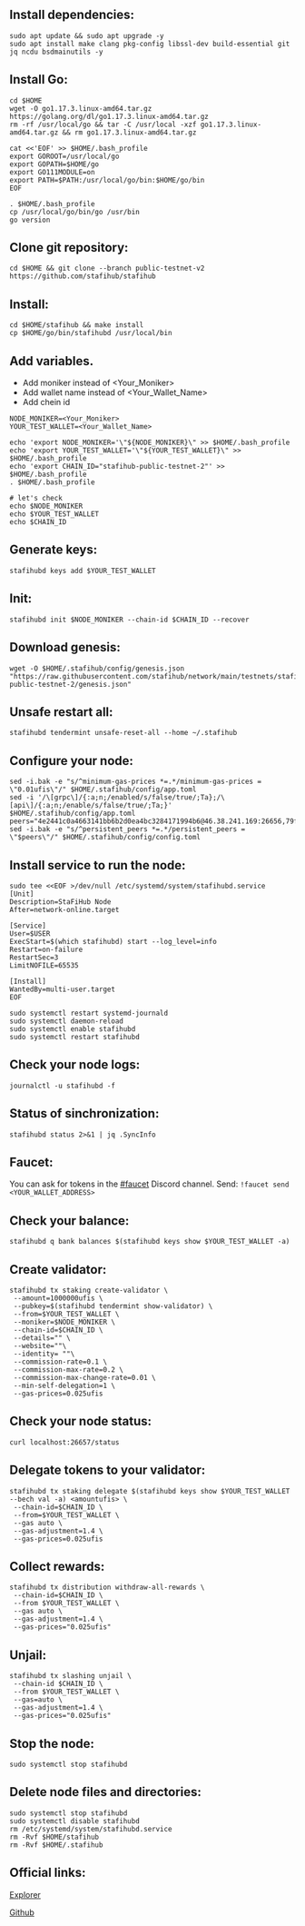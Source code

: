 ## Install dependencies:
```
sudo apt update && sudo apt upgrade -y
sudo apt install make clang pkg-config libssl-dev build-essential git jq ncdu bsdmainutils -y
```
## Install Go:
```
cd $HOME
wget -O go1.17.3.linux-amd64.tar.gz https://golang.org/dl/go1.17.3.linux-amd64.tar.gz
rm -rf /usr/local/go && tar -C /usr/local -xzf go1.17.3.linux-amd64.tar.gz && rm go1.17.3.linux-amd64.tar.gz

cat <<'EOF' >> $HOME/.bash_profile
export GOROOT=/usr/local/go
export GOPATH=$HOME/go
export GO111MODULE=on
export PATH=$PATH:/usr/local/go/bin:$HOME/go/bin
EOF

. $HOME/.bash_profile
cp /usr/local/go/bin/go /usr/bin
go version
```
## Clone git repository:
```
cd $HOME && git clone --branch public-testnet-v2 https://github.com/stafihub/stafihub
```
## Install:
```
cd $HOME/stafihub && make install
cp $HOME/go/bin/stafihubd /usr/local/bin
```
## Add variables.
- Add moniker instead of <Your_Moniker>
- Add wallet name instead of <Your_Wallet_Name>
- Add chein id
```
NODE_MONIKER=<Your_Moniker>
YOUR_TEST_WALLET=<Your_Wallet_Name>

echo 'export NODE_MONIKER='\"${NODE_MONIKER}\" >> $HOME/.bash_profile
echo 'export YOUR_TEST_WALLET='\"${YOUR_TEST_WALLET}\" >> $HOME/.bash_profile
echo 'export CHAIN_ID="stafihub-public-testnet-2"' >> $HOME/.bash_profile
. $HOME/.bash_profile

# let's check
echo $NODE_MONIKER
echo $YOUR_TEST_WALLET
echo $CHAIN_ID
```
## Generate keys:
```
stafihubd keys add $YOUR_TEST_WALLET
```
## Init:
```
stafihubd init $NODE_MONIKER --chain-id $CHAIN_ID --recover
```
## Download genesis:
```
wget -O $HOME/.stafihub/config/genesis.json "https://raw.githubusercontent.com/stafihub/network/main/testnets/stafihub-public-testnet-2/genesis.json"
```
## Unsafe restart all:
```
stafihubd tendermint unsafe-reset-all --home ~/.stafihub
```
## Configure your node:
```
sed -i.bak -e "s/^minimum-gas-prices *=.*/minimum-gas-prices = \"0.01ufis\"/" $HOME/.stafihub/config/app.toml
sed -i '/\[grpc\]/{:a;n;/enabled/s/false/true/;Ta};/\[api\]/{:a;n;/enable/s/false/true/;Ta;}' $HOME/.stafihub/config/app.toml
peers="4e2441c0a4663141bb6b2d0ea4bc3284171994b6@46.38.241.169:26656,79ffbd983ab6d47c270444f517edd37049ae4937@23.88.114.52:26656"
sed -i.bak -e "s/^persistent_peers *=.*/persistent_peers = \"$peers\"/" $HOME/.stafihub/config/config.toml
```
## Install service to run the node:
 ```
sudo tee <<EOF >/dev/null /etc/systemd/system/stafihubd.service
[Unit]
Description=StaFiHub Node
After=network-online.target

[Service]
User=$USER
ExecStart=$(which stafihubd) start --log_level=info
Restart=on-failure
RestartSec=3
LimitNOFILE=65535

[Install]
WantedBy=multi-user.target
EOF

sudo systemctl restart systemd-journald
sudo systemctl daemon-reload
sudo systemctl enable stafihubd
sudo systemctl restart stafihubd
```
## Check your node logs:
```
journalctl -u stafihubd -f
```
## Status of sinchronization:
```
stafihubd status 2>&1 | jq .SyncInfo
```
## Faucet:
You can ask for tokens in the [#faucet](https://discord.gg/uKSdyZ8z) Discord channel.
Send: `!faucet send <YOUR_WALLET_ADDRESS>`

## Сheck your balance:
```
stafihubd q bank balances $(stafihubd keys show $YOUR_TEST_WALLET -a)
```
## Create validator:
```
stafihubd tx staking create-validator \
 --amount=1000000ufis \
 --pubkey=$(stafihubd tendermint show-validator) \
 --from=$YOUR_TEST_WALLET \
 --moniker=$NODE_MONIKER \
 --chain-id=$CHAIN_ID \
 --details="" \
 --website=""\
 --identity= ""\
 --commission-rate=0.1 \
 --commission-max-rate=0.2 \
 --commission-max-change-rate=0.01 \
 --min-self-delegation=1 \
 --gas-prices=0.025ufis
 ```
 ## Check your node status:
 ```
 curl localhost:26657/status
 ```
## Delegate tokens to your validator:
```
stafihubd tx staking delegate $(stafihubd keys show $YOUR_TEST_WALLET --bech val -a) <amountufis> \
 --chain-id=$CHAIN_ID \
 --from=$YOUR_TEST_WALLET \
 --gas auto \
 --gas-adjustment=1.4 \
 --gas-prices=0.025ufis
```
## Collect rewards:
```
stafihubd tx distribution withdraw-all-rewards \
 --chain-id=$CHAIN_ID \
 --from $YOUR_TEST_WALLET \
 --gas auto \
 --gas-adjustment=1.4 \
 --gas-prices="0.025ufis"
```
## Unjail:
```
stafihubd tx slashing unjail \
 --chain-id $CHAIN_ID \ 
 --from $YOUR_TEST_WALLET \ 
 --gas=auto \ 
 --gas-adjustment=1.4 \
 --gas-prices="0.025ufis"
```
## Stop the node:
```
sudo systemctl stop stafihubd
```
## Delete node files and directories:
```
sudo systemctl stop stafihubd
sudo systemctl disable stafihubd
rm /etc/systemd/system/stafihubd.service
rm -Rvf $HOME/stafihub
rm -Rvf $HOME/.stafihub
```
## Official links:
[Explorer](https://testnet-explorer.stafihub.io/stafi-hub-testnet/staking)

[Github](https://github.com/stafihub/network/tree/main/testnets)
